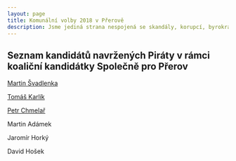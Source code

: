 ```yaml
---
layout: page
title: Komunální volby 2018 v Přerově
description: Jsme jediná strana nespojená se skandály, korupcí, byrokracií. Jsme tu osm let. Hájíme svobodu, přinášíme čerstvé nápady a nebojíme se říkat, co si myslíme. Politici slibují modré z nebe, světlé zítřky a další prázdná hesla. Piráti nabízí jasné a konkrétní cíle – černé na bílém. Pusťte nás na ně!
---
```

## Seznam kandidátů navržených Piráty v rámci koaliční kandidátky Společně pro Přerov

<p><a href="/lide/martin-svadlenka">Martin Švadlenka</a></p>
<p><a href="/lide/tomas-karlik">Tomáš Karlík</a></p>
<p><a href="/lide/petr-chmelar">Petr Chmelař</a></p>
<p>Martin Adámek</p>
<p>Jaromír Horký</p>
<p>David Hošek</p>
